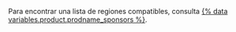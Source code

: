 Para encontrar una lista de regiones compatibles, consulta [{% data variables.product.prodname_sponsors %}](https://github.com/sponsors#countries).
